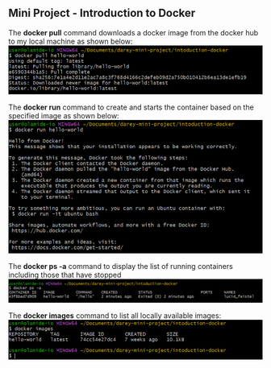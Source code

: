 ## Mini Project - Introduction to Docker

The **docker pull** command downloads a docker image from the docker hub to my local machine as shown below:
![alt text](images/Capture1.PNG)

The **docker run** command to create and starts the container based on the specified image as shown below:
![alt text](images/Capture2.PNG)

The **docker ps -a** command to display the list of running containers including those that have stopped
![alt text](images/Capture3.PNG)

The **docker images** command to list all locally available images:
![alt text](images/Capture4.PNG)